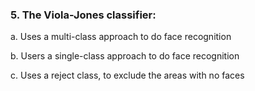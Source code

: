 ### 5. The Viola-Jones classifier:

a. Uses a multi-class approach to do face recognition

b. Users a single-class approach to do face recognition 

c. Uses a reject class, to exclude the areas with no faces
